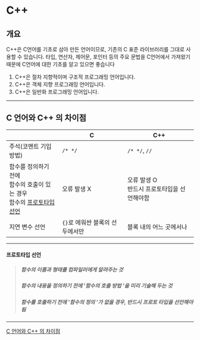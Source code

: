 # C++

## 개요
C++은 C언어를 기초로 삼아 만든 언어이므로, 기존의 C 표준 라이브러리를 그대로 사용할 수 있습니다.
타입, 연산자, 제어문, 포인터 등의 주요 문법을 C언어에서 가져왔기 때문에 C언어에 대한 기초를 알고 있으면 좋습니다

1. C++은 절차 지향적이며 구조적 프로그래밍 언어입니다.
2. C++은 객체 지향 프로그래밍 언어입니다.
3. C++은 일반화 프로그래밍 언어입니다.

---
## C 언어와 C++ 의 차이점
| | C | C++|
|-|-|-|
|주석(코멘트 기입방법)|`/* */`|`/* */`, `//`|
|함수를 정의하기 전에 <br> 함수의 호출이 있는 경우 <br> 함수의 [프로토타입 선언](#프로토타입-선언)| 오류 발생 X |오류 발생 O <br> 반드시 프로토타입을 선언해야함|
|지연 변수 선언|`{}`로 에워싼 블록의 선두에서만|블록 내의 어느 곳에서나|




---
#### 프로토타입 선언
> ##### 함수의 이름과 형태를 컴파일러에게 알려주는 것
> ##### 함수의 내용을 정의하기 전에 '*함수의 호출 방법* '을 미리 기술해 두는 것
> ##### 함수를 호출하기 전에 '*함수의 정의* '가 없을 경우, 반드시 프로토 타입을 선언해야됨
---
[C 언어와 C++ 의 차이점](#c-언어와-c-의-차이점) <!-- +기호를 없애야 링크 연결됨 -->

